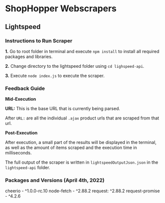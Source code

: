 # ShopHopper Webscrapers

## Lightspeed

### Instructions to Run Scraper

**1.** Go to root folder in terminal and execute `npm install` to install all required packages and libraries.

**2.** Change directory to the lightspeed folder using `cd lighspeed-api`. 

**3.** Execute `node index.js` to execute the scraper.

### Feedback Guide

**Mid-Execution**

**URL:** This is the base URL that is currently being parsed.

After `URL:` are all the individual `.ajax` product urls that are scraped from that url.

**Post-Execution**

After execution, a small part of the results will be displayed in the terminal, as well as the amount of items scraped and the execution time in milliseconds.

The full output of the scraper is written in `lightspeedOutputJson.json` in the `lightspeed-api` folder.

### Packages and Versions (April 4th, 2022)

cheerio - ^1.0.0-rc.10
node-fetch - ^2.88.2
request: ^2.88.2
request-promise - ^4.2.6

